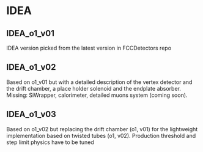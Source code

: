 IDEA
====

IDEA_o1_v01
------------

IDEA version picked from the latest version in FCCDetectors repo

IDEA_o1_v02
------------

Based on o1_v01 but with a detailed description of the vertex detector and the drift chamber, a place holder solenoid and the endplate absorber. Missing: SiWrapper, calorimeter, detailed muons system (coming soon).

IDEA_o1_v03
------------

Based on o1_v02 but replacing the drift chamber (o1, v01) for the lightweight implementation based on twisted tubes (o1, v02). Production threshold and step limit physics have to be tuned

